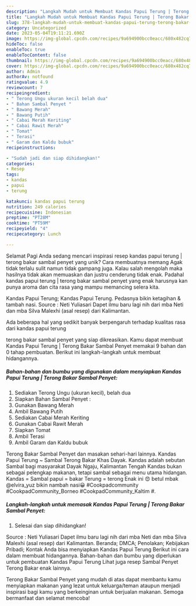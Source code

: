 ```yaml
---
description: "Langkah Mudah untuk Membuat Kandas Papui Terung | Terong Bakar Sambal Penyet yang Enak, Mantap"
title: "Langkah Mudah untuk Membuat Kandas Papui Terung | Terong Bakar Sambal Penyet yang Enak, Mantap"
slug: 378-langkah-mudah-untuk-membuat-kandas-papui-terung-terong-bakar-sambal-penyet-yang-enak-mantap
category: Uncategorized
date: 2023-05-04T19:11:21.690Z
image: https://img-global.cpcdn.com/recipes/9a694900bcc0eacc/680x482cq70/kandas-papui-terung-terong-bakar-sambal-penyet-foto-resep-utama.jpg
hideToc: false
enableToc: true
enableTocContent: false
thumbnail: https://img-global.cpcdn.com/recipes/9a694900bcc0eacc/680x482cq70/kandas-papui-terung-terong-bakar-sambal-penyet-foto-resep-utama.jpg
cover: https://img-global.cpcdn.com/recipes/9a694900bcc0eacc/680x482cq70/kandas-papui-terung-terong-bakar-sambal-penyet-foto-resep-utama.jpg
author: Admin
authorAv: notfound
ratingvalue: 4.9
reviewcount: 7
recipeingredient:
- " Terong Ungu ukuran kecil belah dua"
- " Bahan Sambal Penyet "
- " Bawang Merah"
- " Bawang Putih"
- " Cabai Merah Keriting"
- " Cabai Rawit Merah"
- " Tomat"
- " Terasi"
- " Garam dan Kaldu bubuk"
recipeinstructions:

- "Sudah jadi dan siap dihidangkan!"
categories:
- Resep
tags:
- kandas
- papui
- terung

katakunci: kandas papui terung 
nutrition: 249 calories
recipecuisine: Indonesian
preptime: "PT28M"
cooktime: "PT59M"
recipeyield: "4"
recipecategory: Lunch

---
```



Selamat Pagi Anda sedang mencari inspirasi resep kandas papui terung | terong bakar sambal penyet yang unik? Cara membuatnya memang Agak tidak terlalu sulit namun tidak gampang juga. Kalau salah mengolah maka hasilnya tidak akan memuaskan dan justru cenderung tidak enak. Padahal kandas papui terung | terong bakar sambal penyet yang enak harusnya kan punya aroma dan cita rasa yang mampu memancing selera kita.


Kandas Papui Terung; Kandas Papui Terung. Pedasnya bikin ketagihan &amp; tambah nasi. Source : Neti Yuliasari Dapet ilmu baru lagi nih dari mba Neti dan mba Silva Malexhi (asal resep) dari Kalimantan.

Ada beberapa hal yang sedikit banyak berpengaruh terhadap kualitas rasa dari kandas papui terung 

 terong bakar sambal penyet yang siap dikreasikan. Kamu dapat membuat Kandas Papui Terung | Terong Bakar Sambal Penyet memakai 9 bahan dan 0 tahap pembuatan. Berikut ini langkah-langkah untuk membuat hidangannya.

<!--inarticleads1-->

##### Bahan-bahan dan bumbu yang digunakan dalam menyiapkan Kandas Papui Terung | Terong Bakar Sambal Penyet:

1. Sediakan  Terong Ungu (ukuran kecil), belah dua
1. Siapkan  Bahan Sambal Penyet :
1. Gunakan  Bawang Merah
1. Ambil  Bawang Putih
1. Sediakan  Cabai Merah Keriting
1. Gunakan  Cabai Rawit Merah
1. Siapkan  Tomat
1. Ambil  Terasi
1. Ambil  Garam dan Kaldu bubuk


Terong Bakar Sambal Penyet dan masakan sehari-hari lainnya. Kandas Papui Terung ~ Sambal Terong Bakar Khas Dayak. Kandas adalah sebutan Sambal bagi masyarakat Dayak Ngaju, Kalimantan Tengah Kandas bukan sebagai pelengkap makanan, tetapi sambal sebagai menu utama hidangan. Kandas = Sambal papui = bakar Terung = terong Enak ini 😍 betul mbak @elvira_yuz bikin nambah nasi😀 #Cookpadcommunity #CookpadCommunity_Borneo #CookpadCommunity_Kaltim #. 

<!--inarticleads2-->

##### Langkah-langkah untuk memasak Kandas Papui Terung | Terong Bakar Sambal Penyet:


1. Selesai dan siap dihidangkan!

Source : Neti Yuliasari Dapet ilmu baru lagi nih dari mba Neti dan mba Silva Malexhi (asal resep) dari Kalimantan. Beranda; DMCA; Penolakan; Kebijakan Pribadi; Kontak Anda bisa menyiapkan Kandas Papui Terung Berikut ini cara dalam membuat hidangannya. Bahan-bahan dan bumbu yang diperlukan untuk pembuatan Kandas Papui Terung Lihat juga resep Sambal Penyet Terong Bakar enak lainnya. 

 Terong Bakar Sambal Penyet yang mudah di atas dapat membantu kamu menyiapkan makanan yang lezat untuk keluarga/teman ataupun menjadi inspirasi bagi kamu yang berkeinginan untuk berjualan makanan. Semoga bermanfaat dan selamat mencoba!
